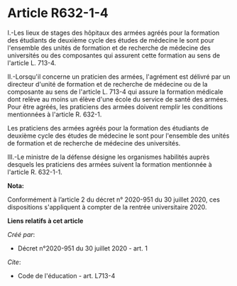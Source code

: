 # Article R632-1-4

I.-Les lieux de stages des hôpitaux des armées agréés pour la formation des étudiants de deuxième cycle des études de
médecine le sont pour l'ensemble des unités de formation et de recherche de médecine des universités ou des composantes qui
assurent cette formation au sens de l'article L. 713-4. 

II.-Lorsqu'il concerne un praticien des armées, l'agrément est délivré par un directeur d'unité de formation et de recherche
de médecine ou de la composante au sens de l'article L. 713-4 qui assure la formation médicale dont relève au moins un élève
d'une école du service de santé des armées. Pour être agréés, les praticiens des armées doivent remplir les conditions
mentionnées à l'article R. 632-1. 

Les praticiens des armées agréés pour la formation des étudiants de deuxième cycle des études de médecine le sont pour
l'ensemble des unités de formation et de recherche de médecine des universités. 

III.-Le ministre de la défense désigne les organismes habilités auprès desquels les praticiens des armées suivent la
formation mentionnée à l'article R. 632-1-1.

**Nota:**

Conformément à l’article 2 du décret n° 2020-951 du 30 juillet 2020, ces dispositions s'appliquent à compter de la rentrée
universitaire 2020.

**Liens relatifs à cet article**

_Créé par_:

  - Décret n°2020-951 du 30 juillet 2020 - art. 1

_Cite_:

  - Code de l'éducation - art. L713-4
